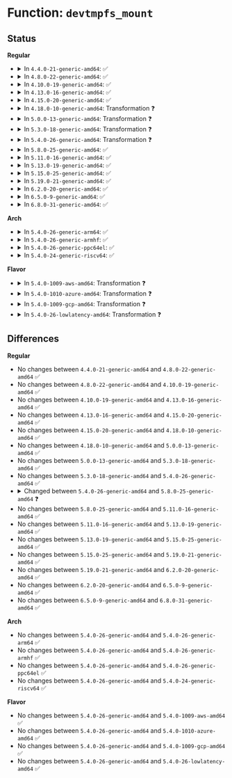 # Function: <code>devtmpfs_mount</code>

## Status
<b>Regular</b>
<ul>
<li>
<details>
<summary>In <code>4.4.0-21-generic-amd64</code>: ✅</summary>

```c
int devtmpfs_mount(const char * mntdir)
```

```json
{
  "name": "devtmpfs_mount",
  "collision_type": "Unique Global",
  "inline_type": "No",
  "funcs": [
    {
      "addr": 18446744071584428656,
      "name": "devtmpfs_mount",
      "external": true,
      "loc": "drivers/base/devtmpfs.c:347",
      "file": "drivers/base/devtmpfs.c",
      "inline": "seen, unknown",
      "caller_inline": [],
      "caller_func": [
        "init/do_mounts.c:prepare_namespace"
      ]
    }
  ],
  "symbols": [
    {
      "addr": 18446744071584428656,
      "name": "devtmpfs_mount",
      "section": ".text",
      "bind": "STB_GLOBAL",
      "size": 110
    }
  ]
}
```
</details>
</li>
<li>
<details>
<summary>In <code>4.8.0-22-generic-amd64</code>: ✅</summary>

```c
int devtmpfs_mount(const char * mntdir)
```

```json
{
  "name": "devtmpfs_mount",
  "collision_type": "Unique Global",
  "inline_type": "No",
  "funcs": [
    {
      "addr": 18446744071584764512,
      "name": "devtmpfs_mount",
      "external": true,
      "loc": "drivers/base/devtmpfs.c:347",
      "file": "drivers/base/devtmpfs.c",
      "inline": "seen, unknown",
      "caller_inline": [],
      "caller_func": [
        "init/do_mounts.c:prepare_namespace"
      ]
    }
  ],
  "symbols": [
    {
      "addr": 18446744071584764512,
      "name": "devtmpfs_mount",
      "section": ".text",
      "bind": "STB_GLOBAL",
      "size": 100
    }
  ]
}
```
</details>
</li>
<li>
<details>
<summary>In <code>4.10.0-19-generic-amd64</code>: ✅</summary>

```c
int devtmpfs_mount(const char * mntdir)
```

```json
{
  "name": "devtmpfs_mount",
  "collision_type": "Unique Global",
  "inline_type": "No",
  "funcs": [
    {
      "addr": 18446744071584954896,
      "name": "devtmpfs_mount",
      "external": true,
      "loc": "drivers/base/devtmpfs.c:347",
      "file": "drivers/base/devtmpfs.c",
      "inline": "seen, unknown",
      "caller_inline": [],
      "caller_func": [
        "init/do_mounts.c:prepare_namespace"
      ]
    }
  ],
  "symbols": [
    {
      "addr": 18446744071584954896,
      "name": "devtmpfs_mount",
      "section": ".text",
      "bind": "STB_GLOBAL",
      "size": 100
    }
  ]
}
```
</details>
</li>
<li>
<details>
<summary>In <code>4.13.0-16-generic-amd64</code>: ✅</summary>

```c
int devtmpfs_mount(const char * mntdir)
```

```json
{
  "name": "devtmpfs_mount",
  "collision_type": "Unique Global",
  "inline_type": "No",
  "funcs": [
    {
      "addr": 18446744071585039760,
      "name": "devtmpfs_mount",
      "external": true,
      "loc": "drivers/base/devtmpfs.c:348",
      "file": "drivers/base/devtmpfs.c",
      "inline": "seen, unknown",
      "caller_inline": [],
      "caller_func": [
        "init/do_mounts.c:prepare_namespace"
      ]
    }
  ],
  "symbols": [
    {
      "addr": 18446744071585039760,
      "name": "devtmpfs_mount",
      "section": ".text",
      "bind": "STB_GLOBAL",
      "size": 100
    }
  ]
}
```
</details>
</li>
<li>
<details>
<summary>In <code>4.15.0-20-generic-amd64</code>: ✅</summary>

```c
int devtmpfs_mount(const char * mntdir)
```

```json
{
  "name": "devtmpfs_mount",
  "collision_type": "Unique Global",
  "inline_type": "No",
  "funcs": [
    {
      "addr": 18446744071585462544,
      "name": "devtmpfs_mount",
      "external": true,
      "loc": "drivers/base/devtmpfs.c:349",
      "file": "drivers/base/devtmpfs.c",
      "inline": "seen, unknown",
      "caller_inline": [],
      "caller_func": [
        "init/do_mounts.c:prepare_namespace"
      ]
    }
  ],
  "symbols": [
    {
      "addr": 18446744071585462544,
      "name": "devtmpfs_mount",
      "section": ".text",
      "bind": "STB_GLOBAL",
      "size": 100
    }
  ]
}
```
</details>
</li>
<li>
<details>
<summary>In <code>4.18.0-10-generic-amd64</code>: Transformation ❓</summary>

```c
int devtmpfs_mount(const char * mntdir)
```

```json
{
  "name": "devtmpfs_mount",
  "collision_type": "Unique Global",
  "inline_type": "No",
  "funcs": [
    {
      "addr": 0,
      "name": "devtmpfs_mount",
      "external": true,
      "loc": "drivers/base/devtmpfs.c:349",
      "file": "drivers/base/devtmpfs.c",
      "inline": "seen, unknown",
      "caller_inline": [],
      "caller_func": [
        "init/do_mounts.c:prepare_namespace"
      ]
    }
  ],
  "symbols": [
    {
      "addr": 18446744071585706766,
      "name": "devtmpfs_mount.cold.7",
      "section": ".text",
      "bind": "STB_LOCAL",
      "size": 36
    },
    {
      "addr": 18446744071585706688,
      "name": "devtmpfs_mount",
      "section": ".text",
      "bind": "STB_GLOBAL",
      "size": 78
    }
  ]
}
```
</details>
</li>
<li>
<details>
<summary>In <code>5.0.0-13-generic-amd64</code>: Transformation ❓</summary>

```c
int devtmpfs_mount(const char * mntdir)
```

```json
{
  "name": "devtmpfs_mount",
  "collision_type": "Unique Global",
  "inline_type": "No",
  "funcs": [
    {
      "addr": 0,
      "name": "devtmpfs_mount",
      "external": true,
      "loc": "drivers/base/devtmpfs.c:350",
      "file": "drivers/base/devtmpfs.c",
      "inline": "seen, unknown",
      "caller_inline": [],
      "caller_func": [
        "init/do_mounts.c:prepare_namespace"
      ]
    }
  ],
  "symbols": [
    {
      "addr": 18446744071585838398,
      "name": "devtmpfs_mount.cold.7",
      "section": ".text",
      "bind": "STB_LOCAL",
      "size": 36
    },
    {
      "addr": 18446744071585838320,
      "name": "devtmpfs_mount",
      "section": ".text",
      "bind": "STB_GLOBAL",
      "size": 78
    }
  ]
}
```
</details>
</li>
<li>
<details>
<summary>In <code>5.3.0-18-generic-amd64</code>: Transformation ❓</summary>

```c
int devtmpfs_mount(const char * mntdir)
```

```json
{
  "name": "devtmpfs_mount",
  "collision_type": "Unique Global",
  "inline_type": "No",
  "funcs": [
    {
      "addr": 0,
      "name": "devtmpfs_mount",
      "external": true,
      "loc": "drivers/base/devtmpfs.c:350",
      "file": "drivers/base/devtmpfs.c",
      "inline": "seen, unknown",
      "caller_inline": [],
      "caller_func": [
        "init/do_mounts.c:prepare_namespace"
      ]
    }
  ],
  "symbols": [
    {
      "addr": 18446744071586074869,
      "name": "devtmpfs_mount.cold",
      "section": ".text",
      "bind": "STB_LOCAL",
      "size": 36
    },
    {
      "addr": 18446744071586074784,
      "name": "devtmpfs_mount",
      "section": ".text",
      "bind": "STB_GLOBAL",
      "size": 85
    }
  ]
}
```
</details>
</li>
<li>
<details>
<summary>In <code>5.4.0-26-generic-amd64</code>: Transformation ❓</summary>

```c
int devtmpfs_mount(const char * mntdir)
```

```json
{
  "name": "devtmpfs_mount",
  "collision_type": "Unique Global",
  "inline_type": "No",
  "funcs": [
    {
      "addr": 0,
      "name": "devtmpfs_mount",
      "external": true,
      "loc": "drivers/base/devtmpfs.c:362",
      "file": "drivers/base/devtmpfs.c",
      "inline": "seen, unknown",
      "caller_inline": [],
      "caller_func": [
        "init/do_mounts.c:prepare_namespace"
      ]
    }
  ],
  "symbols": [
    {
      "addr": 18446744071586223061,
      "name": "devtmpfs_mount.cold",
      "section": ".text",
      "bind": "STB_LOCAL",
      "size": 36
    },
    {
      "addr": 18446744071586222976,
      "name": "devtmpfs_mount",
      "section": ".text",
      "bind": "STB_GLOBAL",
      "size": 85
    }
  ]
}
```
</details>
</li>
<li>
<details>
<summary>In <code>5.8.0-25-generic-amd64</code>: ✅</summary>

```c
int devtmpfs_mount()
```

```json
{
  "name": "devtmpfs_mount",
  "collision_type": "Unique Global",
  "inline_type": "No",
  "funcs": [
    {
      "addr": 18446744071609380266,
      "name": "devtmpfs_mount",
      "external": true,
      "loc": "drivers/base/devtmpfs.c:352",
      "file": "drivers/base/devtmpfs.c",
      "inline": "seen, unknown",
      "caller_inline": [],
      "caller_func": [
        "init/do_mounts.c:prepare_namespace"
      ]
    }
  ],
  "symbols": [
    {
      "addr": 18446744071609380266,
      "name": "devtmpfs_mount",
      "section": ".init.text",
      "bind": "STB_GLOBAL",
      "size": 109
    }
  ]
}
```
</details>
</li>
<li>
<details>
<summary>In <code>5.11.0-16-generic-amd64</code>: ✅</summary>

```c
int devtmpfs_mount()
```

```json
{
  "name": "devtmpfs_mount",
  "collision_type": "Unique Global",
  "inline_type": "No",
  "funcs": [
    {
      "addr": 18446744071612451926,
      "name": "devtmpfs_mount",
      "external": true,
      "loc": "drivers/base/devtmpfs.c:353",
      "file": "drivers/base/devtmpfs.c",
      "inline": "seen, unknown",
      "caller_inline": [],
      "caller_func": [
        "init/do_mounts.c:prepare_namespace"
      ]
    }
  ],
  "symbols": [
    {
      "addr": 18446744071612451926,
      "name": "devtmpfs_mount",
      "section": ".init.text",
      "bind": "STB_GLOBAL",
      "size": 108
    }
  ]
}
```
</details>
</li>
<li>
<details>
<summary>In <code>5.13.0-19-generic-amd64</code>: ✅</summary>

```c
int devtmpfs_mount()
```

```json
{
  "name": "devtmpfs_mount",
  "collision_type": "Unique Global",
  "inline_type": "No",
  "funcs": [
    {
      "addr": 18446744071614593717,
      "name": "devtmpfs_mount",
      "external": true,
      "loc": "drivers/base/devtmpfs.c:356",
      "file": "drivers/base/devtmpfs.c",
      "inline": "seen, unknown",
      "caller_inline": [],
      "caller_func": [
        "init/do_mounts.c:prepare_namespace"
      ]
    }
  ],
  "symbols": [
    {
      "addr": 18446744071614593717,
      "name": "devtmpfs_mount",
      "section": ".init.text",
      "bind": "STB_GLOBAL",
      "size": 108
    }
  ]
}
```
</details>
</li>
<li>
<details>
<summary>In <code>5.15.0-25-generic-amd64</code>: ✅</summary>

```c
int devtmpfs_mount()
```

```json
{
  "name": "devtmpfs_mount",
  "collision_type": "Unique Global",
  "inline_type": "No",
  "funcs": [
    {
      "addr": 18446744071615550667,
      "name": "devtmpfs_mount",
      "external": true,
      "loc": "drivers/base/devtmpfs.c:363",
      "file": "drivers/base/devtmpfs.c",
      "inline": "seen, unknown",
      "caller_inline": [],
      "caller_func": [
        "init/do_mounts.c:prepare_namespace"
      ]
    }
  ],
  "symbols": [
    {
      "addr": 18446744071615550667,
      "name": "devtmpfs_mount",
      "section": ".init.text",
      "bind": "STB_GLOBAL",
      "size": 108
    }
  ]
}
```
</details>
</li>
<li>
<details>
<summary>In <code>5.19.0-21-generic-amd64</code>: ✅</summary>

```c
int devtmpfs_mount()
```

```json
{
  "name": "devtmpfs_mount",
  "collision_type": "Unique Global",
  "inline_type": "No",
  "funcs": [
    {
      "addr": 18446744071617356575,
      "name": "devtmpfs_mount",
      "external": true,
      "loc": "drivers/base/devtmpfs.c:367",
      "file": "drivers/base/devtmpfs.c",
      "inline": "seen, unknown",
      "caller_inline": [],
      "caller_func": [
        "init/do_mounts.c:prepare_namespace"
      ]
    }
  ],
  "symbols": [
    {
      "addr": 18446744071617356575,
      "name": "devtmpfs_mount",
      "section": ".init.text",
      "bind": "STB_GLOBAL",
      "size": 115
    }
  ]
}
```
</details>
</li>
<li>
<details>
<summary>In <code>6.2.0-20-generic-amd64</code>: ✅</summary>

```c
int devtmpfs_mount()
```

```json
{
  "name": "devtmpfs_mount",
  "collision_type": "Unique Global",
  "inline_type": "No",
  "funcs": [
    {
      "addr": 18446744071628093984,
      "name": "devtmpfs_mount",
      "external": true,
      "loc": "drivers/base/devtmpfs.c:367",
      "file": "drivers/base/devtmpfs.c",
      "inline": "seen, unknown",
      "caller_inline": [],
      "caller_func": [
        "init/do_mounts.c:prepare_namespace"
      ]
    }
  ],
  "symbols": [
    {
      "addr": 18446744071628093984,
      "name": "devtmpfs_mount",
      "section": ".init.text",
      "bind": "STB_GLOBAL",
      "size": 140
    }
  ]
}
```
</details>
</li>
<li>
<details>
<summary>In <code>6.5.0-9-generic-amd64</code>: ✅</summary>

```c
int devtmpfs_mount()
```

```json
{
  "name": "devtmpfs_mount",
  "collision_type": "Unique Global",
  "inline_type": "No",
  "funcs": [
    {
      "addr": 18446744071619859904,
      "name": "devtmpfs_mount",
      "external": true,
      "loc": "drivers/base/devtmpfs.c:360",
      "file": "drivers/base/devtmpfs.c",
      "inline": "seen, unknown",
      "caller_inline": [],
      "caller_func": [
        "init/do_mounts.c:prepare_namespace"
      ]
    }
  ],
  "symbols": [
    {
      "addr": 18446744071619859904,
      "name": "devtmpfs_mount",
      "section": ".init.text",
      "bind": "STB_GLOBAL",
      "size": 140
    }
  ]
}
```
</details>
</li>
<li>
<details>
<summary>In <code>6.8.0-31-generic-amd64</code>: ✅</summary>

```c
int devtmpfs_mount()
```

```json
{
  "name": "devtmpfs_mount",
  "collision_type": "Unique Global",
  "inline_type": "No",
  "funcs": [
    {
      "addr": 18446744071622168880,
      "name": "devtmpfs_mount",
      "external": true,
      "loc": "drivers/base/devtmpfs.c:360",
      "file": "drivers/base/devtmpfs.c",
      "inline": "seen, unknown",
      "caller_inline": [],
      "caller_func": [
        "init/do_mounts.c:prepare_namespace"
      ]
    }
  ],
  "symbols": [
    {
      "addr": 18446744071622168880,
      "name": "devtmpfs_mount",
      "section": ".init.text",
      "bind": "STB_GLOBAL",
      "size": 140
    }
  ]
}
```
</details>
</li>
</ul>
<b>Arch</b>
<ul>
<li>
<details>
<summary>In <code>5.4.0-26-generic-arm64</code>: ✅</summary>

```c
int devtmpfs_mount(const char * mntdir)
```

```json
{
  "name": "devtmpfs_mount",
  "collision_type": "Unique Global",
  "inline_type": "No",
  "funcs": [
    {
      "addr": 18446603336499032344,
      "name": "devtmpfs_mount",
      "external": true,
      "loc": "drivers/base/devtmpfs.c:362",
      "file": "drivers/base/devtmpfs.c",
      "inline": "seen, unknown",
      "caller_inline": [],
      "caller_func": [
        "init/do_mounts.c:prepare_namespace"
      ]
    }
  ],
  "symbols": [
    {
      "addr": 18446603336499032344,
      "name": "devtmpfs_mount",
      "section": ".text",
      "bind": "STB_GLOBAL",
      "size": 136
    }
  ]
}
```
</details>
</li>
<li>
<details>
<summary>In <code>5.4.0-26-generic-armhf</code>: ✅</summary>

```c
int devtmpfs_mount(const char * mntdir)
```

```json
{
  "name": "devtmpfs_mount",
  "collision_type": "Unique Global",
  "inline_type": "No",
  "funcs": [
    {
      "addr": 3231592704,
      "name": "devtmpfs_mount",
      "external": true,
      "loc": "drivers/base/devtmpfs.c:362",
      "file": "drivers/base/devtmpfs.c",
      "inline": "seen, unknown",
      "caller_inline": [],
      "caller_func": [
        "init/do_mounts.c:prepare_namespace"
      ]
    }
  ],
  "symbols": [
    {
      "addr": 3231592704,
      "name": "devtmpfs_mount",
      "section": ".text",
      "bind": "STB_GLOBAL",
      "size": 148
    }
  ]
}
```
</details>
</li>
<li>
<details>
<summary>In <code>5.4.0-26-generic-ppc64el</code>: ✅</summary>

```c
int devtmpfs_mount(const char * mntdir)
```

```json
{
  "name": "devtmpfs_mount",
  "collision_type": "Unique Global",
  "inline_type": "No",
  "funcs": [
    {
      "addr": 13835058055292201040,
      "name": "devtmpfs_mount",
      "external": true,
      "loc": "drivers/base/devtmpfs.c:362",
      "file": "drivers/base/devtmpfs.c",
      "inline": "seen, unknown",
      "caller_inline": [],
      "caller_func": [
        "init/do_mounts.c:prepare_namespace"
      ]
    }
  ],
  "symbols": [
    {
      "addr": 13835058055292201040,
      "name": "devtmpfs_mount",
      "section": ".text",
      "bind": "STB_GLOBAL",
      "size": 184
    }
  ]
}
```
</details>
</li>
<li>
<details>
<summary>In <code>5.4.0-24-generic-riscv64</code>: ✅</summary>

```c
int devtmpfs_mount(const char * mntdir)
```

```json
{
  "name": "devtmpfs_mount",
  "collision_type": "Unique Global",
  "inline_type": "No",
  "funcs": [
    {
      "addr": 18446743936276397900,
      "name": "devtmpfs_mount",
      "external": true,
      "loc": "drivers/base/devtmpfs.c:362",
      "file": "drivers/base/devtmpfs.c",
      "inline": "seen, unknown",
      "caller_inline": [],
      "caller_func": [
        "init/do_mounts.c:prepare_namespace"
      ]
    }
  ],
  "symbols": [
    {
      "addr": 18446743936276397900,
      "name": "devtmpfs_mount",
      "section": ".text",
      "bind": "STB_GLOBAL",
      "size": 124
    }
  ]
}
```
</details>
</li>
</ul>
<b>Flavor</b>
<ul>
<li>
<details>
<summary>In <code>5.4.0-1009-aws-amd64</code>: Transformation ❓</summary>

```c
int devtmpfs_mount(const char * mntdir)
```

```json
{
  "name": "devtmpfs_mount",
  "collision_type": "Unique Global",
  "inline_type": "No",
  "funcs": [
    {
      "addr": 0,
      "name": "devtmpfs_mount",
      "external": true,
      "loc": "drivers/base/devtmpfs.c:362",
      "file": "drivers/base/devtmpfs.c",
      "inline": "seen, unknown",
      "caller_inline": [],
      "caller_func": [
        "init/do_mounts.c:prepare_namespace"
      ]
    }
  ],
  "symbols": [
    {
      "addr": 18446744071585983269,
      "name": "devtmpfs_mount.cold",
      "section": ".text",
      "bind": "STB_LOCAL",
      "size": 36
    },
    {
      "addr": 18446744071585983184,
      "name": "devtmpfs_mount",
      "section": ".text",
      "bind": "STB_GLOBAL",
      "size": 85
    }
  ]
}
```
</details>
</li>
<li>
<details>
<summary>In <code>5.4.0-1010-azure-amd64</code>: Transformation ❓</summary>

```c
int devtmpfs_mount(const char * mntdir)
```

```json
{
  "name": "devtmpfs_mount",
  "collision_type": "Unique Global",
  "inline_type": "No",
  "funcs": [
    {
      "addr": 0,
      "name": "devtmpfs_mount",
      "external": true,
      "loc": "drivers/base/devtmpfs.c:362",
      "file": "drivers/base/devtmpfs.c",
      "inline": "seen, unknown",
      "caller_inline": [],
      "caller_func": [
        "init/do_mounts.c:prepare_namespace"
      ]
    }
  ],
  "symbols": [
    {
      "addr": 18446744071585832533,
      "name": "devtmpfs_mount.cold",
      "section": ".text",
      "bind": "STB_LOCAL",
      "size": 36
    },
    {
      "addr": 18446744071585832448,
      "name": "devtmpfs_mount",
      "section": ".text",
      "bind": "STB_GLOBAL",
      "size": 85
    }
  ]
}
```
</details>
</li>
<li>
<details>
<summary>In <code>5.4.0-1009-gcp-amd64</code>: Transformation ❓</summary>

```c
int devtmpfs_mount(const char * mntdir)
```

```json
{
  "name": "devtmpfs_mount",
  "collision_type": "Unique Global",
  "inline_type": "No",
  "funcs": [
    {
      "addr": 0,
      "name": "devtmpfs_mount",
      "external": true,
      "loc": "drivers/base/devtmpfs.c:362",
      "file": "drivers/base/devtmpfs.c",
      "inline": "seen, unknown",
      "caller_inline": [],
      "caller_func": [
        "init/do_mounts.c:prepare_namespace"
      ]
    }
  ],
  "symbols": [
    {
      "addr": 18446744071586173077,
      "name": "devtmpfs_mount.cold",
      "section": ".text",
      "bind": "STB_LOCAL",
      "size": 36
    },
    {
      "addr": 18446744071586172992,
      "name": "devtmpfs_mount",
      "section": ".text",
      "bind": "STB_GLOBAL",
      "size": 85
    }
  ]
}
```
</details>
</li>
<li>
<details>
<summary>In <code>5.4.0-26-lowlatency-amd64</code>: Transformation ❓</summary>

```c
int devtmpfs_mount(const char * mntdir)
```

```json
{
  "name": "devtmpfs_mount",
  "collision_type": "Unique Global",
  "inline_type": "No",
  "funcs": [
    {
      "addr": 0,
      "name": "devtmpfs_mount",
      "external": true,
      "loc": "drivers/base/devtmpfs.c:362",
      "file": "drivers/base/devtmpfs.c",
      "inline": "seen, unknown",
      "caller_inline": [],
      "caller_func": [
        "init/do_mounts.c:prepare_namespace"
      ]
    }
  ],
  "symbols": [
    {
      "addr": 18446744071586281765,
      "name": "devtmpfs_mount.cold",
      "section": ".text",
      "bind": "STB_LOCAL",
      "size": 36
    },
    {
      "addr": 18446744071586281680,
      "name": "devtmpfs_mount",
      "section": ".text",
      "bind": "STB_GLOBAL",
      "size": 85
    }
  ]
}
```
</details>
</li>
</ul>

## Differences
<b>Regular</b>
<ul>
<li>
No changes between <code>4.4.0-21-generic-amd64</code> and <code>4.8.0-22-generic-amd64</code> ✅
</li>
<li>
No changes between <code>4.8.0-22-generic-amd64</code> and <code>4.10.0-19-generic-amd64</code> ✅
</li>
<li>
No changes between <code>4.10.0-19-generic-amd64</code> and <code>4.13.0-16-generic-amd64</code> ✅
</li>
<li>
No changes between <code>4.13.0-16-generic-amd64</code> and <code>4.15.0-20-generic-amd64</code> ✅
</li>
<li>
No changes between <code>4.15.0-20-generic-amd64</code> and <code>4.18.0-10-generic-amd64</code> ✅
</li>
<li>
No changes between <code>4.18.0-10-generic-amd64</code> and <code>5.0.0-13-generic-amd64</code> ✅
</li>
<li>
No changes between <code>5.0.0-13-generic-amd64</code> and <code>5.3.0-18-generic-amd64</code> ✅
</li>
<li>
No changes between <code>5.3.0-18-generic-amd64</code> and <code>5.4.0-26-generic-amd64</code> ✅
</li>
<li>
<details>
<summary>Changed between <code>5.4.0-26-generic-amd64</code> and <code>5.8.0-25-generic-amd64</code> ❓</summary>
<ul>
<li>
<b>Param removed. </b>
<code>const char * mntdir</code>
</li>
</ul>
</details>
</li>
<li>
No changes between <code>5.8.0-25-generic-amd64</code> and <code>5.11.0-16-generic-amd64</code> ✅
</li>
<li>
No changes between <code>5.11.0-16-generic-amd64</code> and <code>5.13.0-19-generic-amd64</code> ✅
</li>
<li>
No changes between <code>5.13.0-19-generic-amd64</code> and <code>5.15.0-25-generic-amd64</code> ✅
</li>
<li>
No changes between <code>5.15.0-25-generic-amd64</code> and <code>5.19.0-21-generic-amd64</code> ✅
</li>
<li>
No changes between <code>5.19.0-21-generic-amd64</code> and <code>6.2.0-20-generic-amd64</code> ✅
</li>
<li>
No changes between <code>6.2.0-20-generic-amd64</code> and <code>6.5.0-9-generic-amd64</code> ✅
</li>
<li>
No changes between <code>6.5.0-9-generic-amd64</code> and <code>6.8.0-31-generic-amd64</code> ✅
</li>
</ul>
<b>Arch</b>
<ul>
<li>
No changes between <code>5.4.0-26-generic-amd64</code> and <code>5.4.0-26-generic-arm64</code> ✅
</li>
<li>
No changes between <code>5.4.0-26-generic-amd64</code> and <code>5.4.0-26-generic-armhf</code> ✅
</li>
<li>
No changes between <code>5.4.0-26-generic-amd64</code> and <code>5.4.0-26-generic-ppc64el</code> ✅
</li>
<li>
No changes between <code>5.4.0-26-generic-amd64</code> and <code>5.4.0-24-generic-riscv64</code> ✅
</li>
</ul>
<b>Flavor</b>
<ul>
<li>
No changes between <code>5.4.0-26-generic-amd64</code> and <code>5.4.0-1009-aws-amd64</code> ✅
</li>
<li>
No changes between <code>5.4.0-26-generic-amd64</code> and <code>5.4.0-1010-azure-amd64</code> ✅
</li>
<li>
No changes between <code>5.4.0-26-generic-amd64</code> and <code>5.4.0-1009-gcp-amd64</code> ✅
</li>
<li>
No changes between <code>5.4.0-26-generic-amd64</code> and <code>5.4.0-26-lowlatency-amd64</code> ✅
</li>
</ul>
